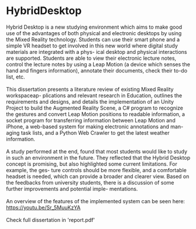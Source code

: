 # HybridDesktop
Hybrid Desktop is a new studying environment which aims to make good use of the advantages of both physical and electronic desktops by using the Mixed Reality technology. Students can use their smart phone and a simple VR headset to get involved in this new world where digital study materials are integrated with a phys- ical desktop and physical interactions are supported. Students are able to view their electronic lecture notes, control the lecture notes by using a Leap Motion (a device which senses the hand and fingers information), annotate their documents, check their to-do list, etc.<br/><br/>
This dissertation presents a literature review of existing Mixed Reality workspaceap- plications and relevant research in Education, outlines the requirements and designs, and details the implementation of an Unity Project to build the Augmented Reality Scene, a C# program to recognize the gestures and convert Leap Motion positions to readable information, a socket program for transferring information between Leap Motion and iPhone, a web-based system for making electronic annotations and man- aging task lists, and a Python Web Crawler to get the latest weather information.<br/><br/>
A study performed at the end, found that most students would like to study in such an environment in the future. They reflected that the Hybrid Desktop concept is promising, but also highlighted some current limitations. For example, the ges- ture controls should be more flexible, and a comfortable headset is needed, which can provide a broader and clearer view. Based on the feedbacks from university students, there is a discussion of some further improvements and potential imple- mentations.<br/><br/>
An overview of the features of the implemented system can be seen here:<br/>
https://youtu.be/Sr_5MuuKzYA
<br/><br/>
Check full dissertation in 'report.pdf'
